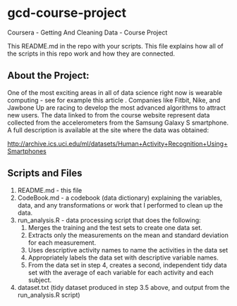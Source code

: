 # gcd-course-project
Coursera - Getting And Cleaning Data - Course Project

This README.md in the repo with your scripts. This file explains how all of the scripts in this repo work and how they are connected.  

## About the Project:
One of the most exciting areas in all of data science right now is wearable computing - see for example this article . Companies like Fitbit, Nike, and Jawbone Up are racing to develop the most advanced algorithms to attract new users. The data linked to from the course website represent data collected from the accelerometers from the Samsung Galaxy S smartphone. A full description is available at the site where the data was obtained: 

http://archive.ics.uci.edu/ml/datasets/Human+Activity+Recognition+Using+Smartphones 

## Scripts and Files

1. README.md - this file  
2. CodeBook.md - a codebook (data dictionary) explaining the variables, data, and any transformations or work that I performed to clean up the data.  
3. run_analysis.R - data processing script that does the following:  
    1. Merges the training and the test sets to create one data set.    
    2. Extracts only the measurements on the mean and standard deviation for each measurement.   
    3. Uses descriptive activity names to name the activities in the data set  
    4. Appropriately labels the data set with descriptive variable names.   
    5. From the data set in step 4, creates a second, independent tidy data set with the average of each variable for each activity and each subject.  
4. dataset.txt (tidy dataset produced in step 3.5 above, and output from the run_analysis.R script)  
